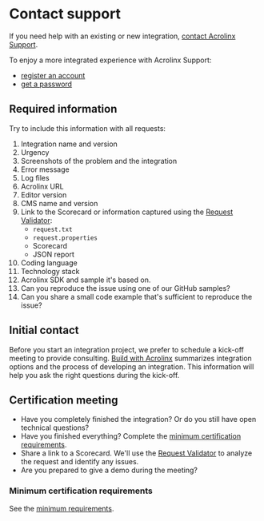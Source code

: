# Contact support

If you need help with an existing or new integration, [contact Acrolinx Support](https://support.acrolinx.com/hc/en-us/requests/new).

To enjoy a more integrated experience with Acrolinx Support:

* [register an account](https://support.acrolinx.com/hc/en-us/articles/10215920471442-How-do-I-register-an-account-for-Acrolinx-Support-)
* [get a password](https://support.acrolinx.com/hc/en-us/articles/10215885655826-How-do-I-get-a-password-for-Acrolinx-Support-)

## Required information

Try to include this information with all requests:

1. Integration name and version
2. Urgency
3. Screenshots of the problem and the integration
4. Error message
5. Log files
6. Acrolinx URL
7. Editor version
8. CMS name and version
9. Link to the Scorecard or information captured using the [Request Validator](https://support.acrolinx.com/hc/en-us/articles/10220886837522-How-To-Use-the-Request-Validator):
    + `request.txt`
    + `request.properties`
    + Scorecard
    + JSON report
10. Coding language
11. Technology stack
12. Acrolinx SDK and sample it's based on.
13. Can you reproduce the issue using one of our GitHub samples?
14. Can you share a small code example that's sufficient to reproduce the issue?

## Initial contact

Before you start an integration project, we prefer to schedule a kick-off meeting to provide consulting.
[Build with Acrolinx](https://support.acrolinx.com/hc/en-us/categories/10209837818770-Build-With-Acrolinx)
summarizes integration options and the process of developing an integration.
This information will help you ask the right questions during the kick-off.

## Certification meeting

* Have you completely finished the integration? Or do you still have open technical questions?
* Have you finished everything?
  Complete the [minimum certification requirements](minimum-requirements.md).
* Share a link to a Scorecard. We'll use the
  [Request Validator](https://support.acrolinx.com/hc/en-us/articles/10220886837522-How-To-Use-the-Request-Validator)
  to analyze the request and identify any issues.
* Are you prepared to give a demo during the meeting?

### Minimum certification requirements

See the [minimum requirements](minimum-requirements.md).
